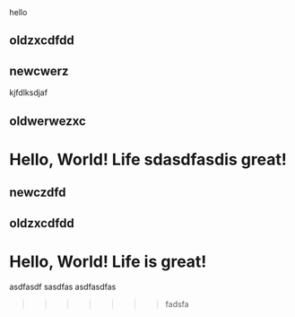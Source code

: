 <!-- Author: Alexander Shvets (alex@githowto.com) -->
<html>
  <head>
    <link type="new atttrffd" rel="stylesheet" media="all" href="style.css" />
  <link> hello</link>
  </head>
  <body>
  <h2>oldzxcdfdd</h2>
  <h2>newcwerz</h2>kjfdlksdjaf
  <h2>oldwerwezxc</h2>
    <h1>Hello, World! Life sdasdfasdis great!</h1>

  <h2>newczdfd</h2>
  <h2>oldzxcdfdd</h2>
    <h1>Hello, World! Life is great!</h1>

  </body>
</html>

asdfasdf
sasdfas
asdfasdfas
>>>>>>> fadsfa
